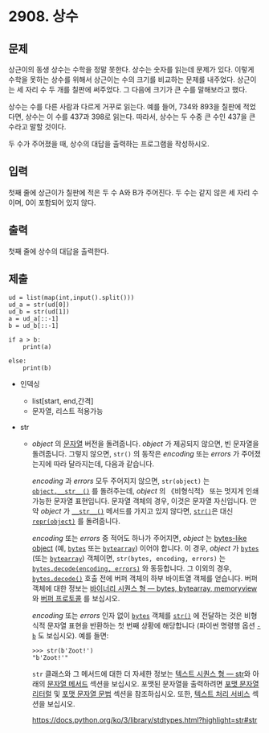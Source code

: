 # 2908. 상수

## 문제

상근이의 동생 상수는 수학을 정말 못한다. 상수는 숫자를 읽는데 문제가 있다. 이렇게 수학을 못하는 상수를 위해서 상근이는 수의 크기를 비교하는 문제를 내주었다. 상근이는 세 자리 수 두 개를 칠판에 써주었다. 그 다음에 크기가 큰 수를 말해보라고 했다.

상수는 수를 다른 사람과 다르게 거꾸로 읽는다. 예를 들어, 734와 893을 칠판에 적었다면, 상수는 이 수를 437과 398로 읽는다. 따라서, 상수는 두 수중 큰 수인 437을 큰 수라고 말할 것이다.

두 수가 주어졌을 때, 상수의 대답을 출력하는 프로그램을 작성하시오.

## 입력

첫째 줄에 상근이가 칠판에 적은 두 수 A와 B가 주어진다. 두 수는 같지 않은 세 자리 수이며, 0이 포함되어 있지 않다.

## 출력

첫째 줄에 상수의 대답을 출력한다.

## 제출

```
ud = list(map(int,input().split()))
ud_a = str(ud[0])
ud_b = str(ud[1])
a = ud_a[::-1]
b = ud_b[::-1]

if a > b:
    print(a)

else:
    print(b)
```

- 인덱싱
  - list[start, end,간격]
  - 문자열, 리스트 적용가능

- str

  - *object* 의 [문자열](https://docs.python.org/ko/3/library/stdtypes.html?highlight=str#textseq) 버전을 돌려줍니다. *object* 가 제공되지 않으면, 빈 문자열을 돌려줍니다. 그렇지 않으면, `str()` 의 동작은 *encoding* 또는 *errors* 가 주어졌는지에 따라 달라지는데, 다음과 같습니다.

    *encoding* 과 *errors* 모두 주어지지 않으면, `str(object)` 는 [`object.__str__()`](https://docs.python.org/ko/3/reference/datamodel.html#object.__str__) 를 돌려주는데, *object* 의 《비형식적》 또는 멋지게 인쇄 가능한 문자열 표현입니다. 문자열 객체의 경우, 이것은 문자열 자신입니다. 만약 *object* 가 [`__str__()`](https://docs.python.org/ko/3/reference/datamodel.html#object.__str__) 메서드를 가지고 있지 않다면, [`str()`](https://docs.python.org/ko/3/library/stdtypes.html?highlight=str#str)은 대신 [`repr(object)`](https://docs.python.org/ko/3/library/functions.html#repr) 를 돌려줍니다.

    *encoding* 또는 *errors* 중 적어도 하나가 주어지면, *object* 는 [bytes-like object](https://docs.python.org/ko/3/glossary.html#term-bytes-like-object) (예, [`bytes`](https://docs.python.org/ko/3/library/stdtypes.html?highlight=str#bytes) 또는 [`bytearray`](https://docs.python.org/ko/3/library/stdtypes.html?highlight=str#bytearray)) 이어야 합니다. 이 경우, *object* 가 [`bytes`](https://docs.python.org/ko/3/library/stdtypes.html?highlight=str#bytes) (또는 [`bytearray`](https://docs.python.org/ko/3/library/stdtypes.html?highlight=str#bytearray)) 객체이면, `str(bytes, encoding, errors)` 는 [`bytes.decode(encoding, errors)`](https://docs.python.org/ko/3/library/stdtypes.html?highlight=str#bytes.decode) 와 동등합니다. 그 이외의 경우, [`bytes.decode()`](https://docs.python.org/ko/3/library/stdtypes.html?highlight=str#bytes.decode) 호출 전에 버퍼 객체의 하부 바이트열 객체를 얻습니다. 버퍼 객체에 대한 정보는 [바이너리 시퀀스 형 — bytes, bytearray, memoryview](https://docs.python.org/ko/3/library/stdtypes.html?highlight=str#binaryseq)와 [버퍼 프로토콜](https://docs.python.org/ko/3/c-api/buffer.html#bufferobjects) 를 보십시오.

    *encoding* 또는 *errors* 인자 없이 [`bytes`](https://docs.python.org/ko/3/library/stdtypes.html?highlight=str#bytes) 객체를 [`str()`](https://docs.python.org/ko/3/library/stdtypes.html?highlight=str#str) 에 전달하는 것은 비형식적 문자열 표현을 반환하는 첫 번째 상황에 해당합니다 (파이썬 명령행 옵션 [`-b`](https://docs.python.org/ko/3/using/cmdline.html#cmdoption-b) 도 보십시오). 예를 들면:

    ```
    >>> str(b'Zoot!')
    "b'Zoot!'"
    ```

    `str` 클래스와 그 메서드에 대한 더 자세한 정보는 [텍스트 시퀀스 형 — str](https://docs.python.org/ko/3/library/stdtypes.html?highlight=str#textseq)와 아래의 [문자열 메서드](https://docs.python.org/ko/3/library/stdtypes.html?highlight=str#string-methods) 섹션을 보십시오. 포맷된 문자열을 출력하려면 [포맷 문자열 리터럴](https://docs.python.org/ko/3/reference/lexical_analysis.html#f-strings) 및 [포맷 문자열 문법](https://docs.python.org/ko/3/library/string.html#formatstrings) 섹션을 참조하십시오. 또한, [텍스트 처리 서비스](https://docs.python.org/ko/3/library/text.html#stringservices) 섹션을 보십시오.

    https://docs.python.org/ko/3/library/stdtypes.html?highlight=str#str